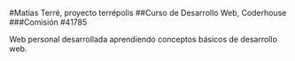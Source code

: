 #Matias Terré, proyecto terrépolis
##Curso de Desarrollo Web, Coderhouse
###Comisión #41785

Web personal desarrollada aprendiendo conceptos básicos de desarrollo web. 
